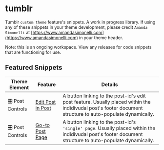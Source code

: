 # tumblr
Tumblr `custom theme` feature's snippets. A work in progress library.
If using any of these snippets in your theme development, please credit `Amanda Simonelli` at [https://www.amandasimonelli.com](https://www.amandasimonelli.com) in your theme header.

Note: this is an ongoing workspace. View any releases for code snippets that are functioning for use.

## Featured Snippets
| Theme Element | Feature | Details |
|----|----|----|
| 🎛️ Post Controls | [Edit Post in Post](https://github.com/amandasimonelli/tumblr/tree/main/Buttons/Front-end%20%22Edit%20Post%20in%20Post%22%20button) | A button linking to the post-id's edit post feature. Usually placed within the indidivudal post's footer document structure to auto-populate dynamically. | 
| 🎛️ Post Controls | [Go-to Post Page](https://github.com/amandasimonelli/tumblr/tree/main/Buttons/Go-to%20%22Post%20Page%22%20button) | A button linking to the post-id's `'single' page`. Usually placed within the indidivudal post's footer document structure to auto-populate dynamically. | 